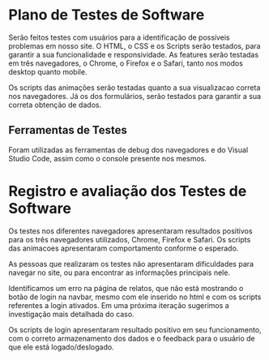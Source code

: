 # Plano de Testes de Software

Serão feitos testes com usuários para a identificação de possíveis problemas em nosso site. O HTML, o CSS e os Scripts serão testados, para garantir a sua funcionalidade e responsividade. As features serão testadas em três navegadores, o Chrome, o Firefox e o Safari, tanto nos modos desktop quanto mobile.

Os scripts das animações serão testadas quanto a sua visualizacao correta nos navegadores. Já os dos formulários, serão testados para garantir a sua correta obtenção de dados.
 
## Ferramentas de Testes

Foram utilizadas as ferramentas de debug dos navegadores e do Visual Studio Code, assim como o console presente nos mesmos.

# Registro e avaliação dos Testes de Software

Os testes nos diferentes navegadores apresentaram resultados positivos para os três navegadores utilizados, Chrome, Firefox e Safari. Os scripts das animacoes apresentaram comportamento conforme o esperado.

As pessoas que realizaram os testes não apresentaram dificuldades para navegar no site, ou para encontrar as informações principais nele.

Identificamos um erro na página de relatos, que não está mostrando o botão de login na navbar, mesmo com ele inserido no html e com os scripts referentes a login ativados. Em uma próxima iteração sugerimos a investigação mais detalhada do caso.

Os scripts de login apresentaram resultado positivo em seu funcionamento, com o correto armazenamento dos dados e o feedback para o usuário de que ele está logado/deslogado.
